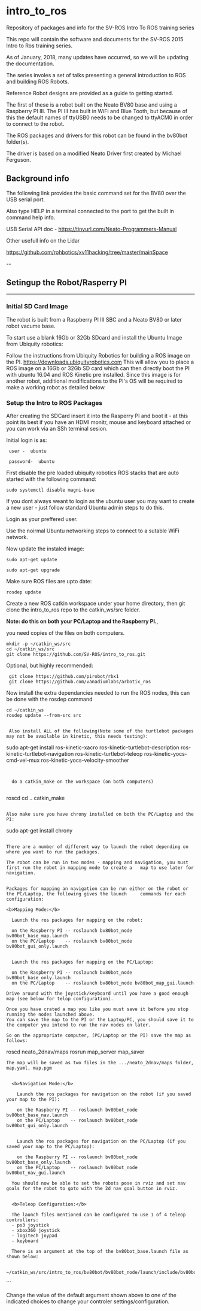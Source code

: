 # intro_to_ros
Repository of packages and info for the SV-ROS Intro To ROS training series

This repo will contain the software and documents for the SV-ROS 2015 Intro to Ros training series.

As of January, 2018, many updates have occurred, so we will be updating the documentation.

The series involes a set of talks presenting a general introduction to ROS and building ROS Robots.

Reference Robot designs are provided as a guide to getting started.

The first of these is a robot built on the Neato BV80 base and using a Raspberry PI III. The PI III has built in WiFi and Blue Tooth, but because of this the default names of ttyUSB0  needs to be changed to ttyACM0 in order to connect to the robot.

The ROS packages and drivers for this robot can be found in the bv80bot folder(s).

The driver is based on a modified Neato Driver first created by Michael Ferguson.


## Background info
The following link provides the basic command set for the BV80 over the USB serial port.

Also type HELP in a terminal connected to the port to get the built in command help info.

USB Serial API doc - https://tinyurl.com/Neato-Programmers-Manual

Other usefull info on the Lidar

https://github.com/rohbotics/xv11hacking/tree/master/mainSpace

--
## Setingup the Robot/Rasperry PI
-------

### Initial SD Card Image

  The robot is built from a Raspberry PI III SBC and a Neato BV80 or later robot vacume base.
  
  To start use a blank 16Gb or 32Gb SDcard and install the Ubuntu Image from Ubiquity robotics:
  
  Follow the instructions from Ubiquity Robotics for building a ROS image on the PI.
  https://downloads.ubiquityrobotics.com   This will allow you to place a ROS image on a 16Gb or 32Gb SD card which can 
  then directly boot the PI with ubuntu 16.04 and ROS Kinetic pre installed. Since this image is for another robot, 
  additional modifications to the PI's OS will be required to make a working robot as detailed below.
  
 ### Setup the Intro to ROS Packages 
 
After creating the SDCard insert it into the Rasperry PI and boot it - at this point its best if you have an HDMI monitr, mouse and keyboard attached or you can work via an SSh terminal sesion.
 
Initial login is as:

     user -  ubuntu 
     
     password-  ubuntu
     
First disable the pre loaded ubiquity robotics ROS stacks that are auto started with the following command:

```sudo systemctl disable magni-base```

If you dont always weant to login as the ubuntu user you may want to create a new user - just follow standard Ubuntu admin steps to do this.

Login as your preffered user.

Use the noirmal Ubuntu networking steps to connect to a sutable WiFi network.

Now update the instaled image:

   ```
   sudo apt-get update

   sudo apt-get upgrade
   ```
   
Make sure ROS files are upto date:

  ```
  rosdep update
  ```

Create a new ROS catkin workspace under your home directory, then git clone the intro_to_ros repo to the catkin_ws/src folder.
  
  <b>Note: do this on both your PC/Laptop and the Raspberry PI.</b>, 
  
  you need copies of the files on both computers.
  
  ```
  mkdir -p ~/catkin_ws/src
  cd ~/catkin_ws/src
  git clone https://github.com/SV-ROS/intro_to_ros.git
  ```
  Optional, but highly recommended:
  
  ```
   git clone https://github.com/pirobot/rbx1
   git clone https://github.com/vanadiumlabs/arbotix_ros
  ```
  
  Now install the extra dependancies needed to run the ROS nodes, this can be done with the rosdep command
  
  ```
  cd ~/catkin_ws
  rosdep update --from-src src
  
  
   Also install ALL of the following(Note some of the turtlebot packages may not be available in kinetic, this needs testing):
  ```
  sudo apt-get install ros-kinetic-xacro ros-kinetic-turtlebot-description ros-kinetic-turtlebot-navigation ros-kinetic-turtlebot-teleop ros-kinetic-yocs-cmd-vel-mux ros-kinetic-yocs-velocity-smoother
```

  
  do a catkin_make on the workspace (on both computers)
  
  ```
  roscd
  cd ..
  catkin_make
  ```
  
  Also make sure you have chrony installed on both the PC/Laptop and the PI:
  
  ```
  sudo apt-get install chrony
  ```
 
  There are a number of different way to launch the robot depending on where you want to run the packages.
  
  The robot can be run in two modes - mapping and navigation, you must first run the robot in mapping mode to create a   map to use later for navigation.
  
  
  Packages for mapping an navigation can be run either on the robot or the PC/Laptop, the following gives the launch     commands for each configuration:
  
  <b>Mapping Mode:</b>
  
    Launch the ros packages for mapping on the robot:
    
    on the Raspberry PI -- roslaunch bv80bot_node bv80bot_base_map.launch
    on the PC/Laptop    -- roslaunch bv80bot_node bv80bot_gui_only.launch
    
    
    Launch the ros packages for mapping on the PC/Laptop:
    
    on the Raspberry PI -- roslaunch bv80bot_node bv80bot_base_only.launch
    on the PC/Laptop    -- roslaunch bv80bot_node bv80bot_map_gui.launch
    
Drive around with the joystick/keyboard until you have a good enough map (see below for telop configuration).

Once you have crated a map you like you must save it before you stop running the nodes launched above.
You can save the map to the PI or the Laptop/PC, you should save it to the computer you intend to run the nav nodes on later.

So on the appropriate computer, (PC/Laptop or the PI) save the map as follows:
```
roscd neato_2dnav/maps
rosrun map_server map_saver
```
The map will be saved as two files in the .../neato_2dnav/maps folder, map.yaml, map.pgm


  <b>Navigation Mode:</b>
  
    Launch the ros packages for navigation on the robot (if you saved your map to the PI):
    
    on the Raspberry PI -- roslaunch bv80bot_node bv80bot_base_nav.launch
    on the PC/Laptop    -- roslaunch bv80bot_node bv80bot_gui_only.launch
    
    
    Launch the ros packages for navigation on the PC/Laptop (if you saved your map to the PC/Laptop):
    
    on the Raspberry PI -- roslaunch bv80bot_node bv80bot_base_only.launch
    on the PC/Laptop    -- roslaunch bv80bot_node bv80bot_nav_gui.launch
    
  You should now be able to set the robots pose in rviz and set nav goals for the robot to goto with the 2d nav goal button in rviz.
    
    
  <b>Teleop Configuration:</b>
  
  The launch files mentioned can be configured to use 1 of 4 teleop controllers:
  - ps3 joystick
  - xbox360 joystick
  - logitech joypad
  - keyboard

  There is an argument at the top of the bv80bot_base.launch file as shown below:

  ~/catkin_ws/src/intro_to_ros/bv80bot/bv80bot_node/launch/include/bv80bot_base.launch
  ```
  <!-- Change this to use a different joystick controller -->
  <!-- Set the default value for the 'teleop_controler' arg below to one of the folowing values to select the controler you are using to teleop the robot:
        ps3
        xbox360
        keyboard
        logitech
  -->
  <arg name="teleop_controler"   default="xbox360" />
  ```
  
  Change the value of the default argument shown above to one of the indicated choices to change your controler settings/configuration.
  
    
  
  
  
